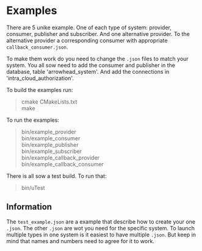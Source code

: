 # Examples

There are 5 unike example.
One of each type of system: provider, consumer, publisher and subscriber.
And one alternative provider.
To the alternative provider a corresponding consumer with appropriate
`callback_consumer.json`.


To make them work do you need to change the `.json` files to match your
system.
You all sow need to add the consumer and publisher in the database, table
'arrowhead_system'.
And add the connections in 'intra_cloud_authorization'.


To build the examples run:

> cmake CMakeLists.txt  
> make  

To run the examples:

> bin/example_provider  
> bin/example_consumer  
> bin/example_publisher  
> bin/example_subscriber  
> bin/example_callback_provider  
> bin/example_callback_consumer

There is all sow a test build.
To run that:

> bin/uTest 

## Information
The `test_example.json` are a example that describe how to create your one
`.json`.
The other `.json` are wot you need for the specific system.
To launch multiple types in one system is it easiest to have multiple
`.json`.
But keep in mind that names and numbers need to agree for it to work.
